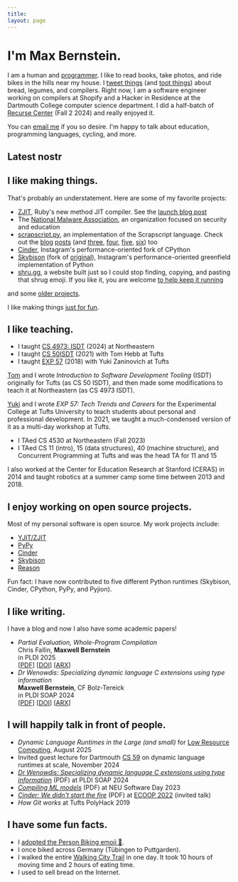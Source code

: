 ```yaml
---
title:
layout: page
---
```


<a rel="me" style="display:none;" href="{{ site.mastodon.url }}">Mastodon</a>

# I'm Max Bernstein.

I am a human and [programmer](https://github.com/tekknolagi). I like to read
books, take photos, and ride bikes in the hills near my house. I [tweet
things](https://twitter.com/tekknolagi) (and [toot
things](https://mastodon.social/@tekknolagi)) about bread, legumes, and
compilers. Right now, I am a software engineer working on compilers at Shopify
and a Hacker in Residence at the Dartmouth College computer science department.
I did a half-batch of [Recurse Center]({{site.rc_scout}}) (Fall 2 2024) and
really enjoyed it.

You can [email me](mailto:contact@bernsteinbear.com) if you so desire. I'm
happy to talk about education, programming languages, cycling, and more.

## Latest nostr

<div id="nostr-container"><ul></ul></div>

<script type="text/javascript">
const relay = "wss://offchain.pub";
const socket = new WebSocket(relay);
const pubkey =
  "ff6560d3d0c180d8be922541650ca53debdfa50d10d30d05e1320c0a04b64584";
const messages = [];

function subscribe(pubkey) {
  const filter = {
    authors: [pubkey],
  };
  const subscription = ["REQ", "my-sub", filter];
  socket.send(JSON.stringify(subscription));
}

function escapeHTML(unsafeText) {
  // https://stackoverflow.com/a/48054293/569183
  const div = document.createElement("div");
  div.innerText = unsafeText;
  return div.innerHTML;
}

function renderMessages(messages) {
  const list = document.createElement("ul");
  list.setAttribute("style", "list-style-type: none; padding-left: 0px; padding-bottom: 10px;");
  for (const message of messages) {
    const text = message.content;
    const date = new Date(message.created_at * 1000);
    const date_str = date.toLocaleDateString("en-US");
    const time_str = date.toLocaleTimeString("en-US");
    const element = document.createElement("li");
    element.innerText = `${text}\n  ${time_str} on ${date_str}`;
    element.setAttribute("style", "padding-bottom: 10px;");
    list.appendChild(element);
  }
  const old_list = document.querySelector("#nostr-container ul");
  document.querySelector("#nostr-container").replaceChild(list, old_list);
}

socket.addEventListener("open", function (event) {
  subscribe(pubkey);
});

socket.addEventListener("message", function (event) {
  const message_data_json = event.data;
  const message_data = JSON.parse(message_data_json);
  if (!(message_data instanceof Array)) {
    console.log("Invalid message: expected Array", message_data);
    return;
  }
  if (message_data.length < 2) {
    console.log("Invalid message: too short", message_data);
    return;
  }
  const message_type = message_data[0];
  if (message_type !== "EVENT") {
    // Can ignore EOSE... for now? TODO: do we need to re-open a sub?
    return;
  }
  if (message_data.length !== 3) {
    console.log("Invalid EVENT message: too short", message_data);
    return;
  }
  const event_data = message_data[2];
  if (event_data.kind !== 1) {
    // Ignore non text-note kinds for now
    return;
  }
  messages.push(event_data);
  messages.sort((a, b) => b.created_at - a.created_at);
  renderMessages(messages.slice(0, 5));
});
</script>

## I like making things.

That's probably an understatement. Here are some of my favorite projects:

* [ZJIT](https://github.com/ruby/ruby/tree/master/zjit), Ruby's new method JIT
  compiler. See the [launch blog post](https://railsatscale.com/2025-05-14-merge-zjit/)
* The [National Malware Association](https://nationalmalware.org/), an
  organization focused on security and education
* [scrapscript.py](https://github.com/tekknolagi/scrapscript), an
  implementation of the Scrapscript language. Check out the [blog](/blog/scrapscript/)
  [posts](/blog/scrapscript-baseline/) (and [three](/blog/scrapscript-tricks/),
  [four](/blog/type-inference/), [five](/blog/row-poly/), [six](/blog/scrapscript-ir/)) too
* [Cinder](https://github.com/facebookincubator/cinder), Instagram's
  performance-oriented fork of CPython
* [Skybison](https://github.com/tekknolagi/skybison) (fork of
  [original](https://github.com/facebookexperimental/skybison)), Instagram's
  performance-oriented greenfield implementation of Python
* [shru.gg](https://shru.gg), a website built just so I could stop
  finding, copying, and pasting that shrug emoji. If you like it, you are
  welcome [to help keep it running](https://github.com/sponsors/tekknolagi)

and some [older projects](/older-projects/).

I like making things [just for fun](https://justforfunnoreally.dev/).

## I like teaching.

* I taught [CS 4973: ISDT](/isdt/) (2024) at Northeastern
* I taught [CS 50ISDT](/isdt/) (2021) with Tom Hebb at Tufts
* I taught [EXP 57](/excollege/) (2018) with Yuki Zaninovich at Tufts

[Tom](https://tchebb.me/) and I wrote *Introduction to Software Development
Tooling* (ISDT) originally for Tufts (as CS 50 ISDT), and then made some
modifications to teach it at Northeastern (as CS 4973 ISDT).

[Yuki](https://yzan424.github.io/) and I wrote *EXP 57: Tech Trends and
Careers* for the Experimental College at Tufts University to teach students
about personal and professional development. In 2021, we taught a
much-condensed version of it as a multi-day workshop at Tufts.

* I TAed CS 4530 at Northeastern (Fall 2023)
* I TAed CS 11 (intro), 15 (data structures), 40 (machine structure), and
  Concurrent Programming at Tufts and was the head TA for 11 and 15

I also worked at the Center for Education Research at Stanford (CERAS) in 2014
and taught robotics at a summer camp some time between 2013 and 2018.

## I enjoy working on open source projects.

Most of my personal software is open source. My work projects include:

* [YJIT/ZJIT](https://github.com/ruby/ruby)
* [PyPy](https://github.com/pypy/pypy)
* [Cinder](https://github.com/facebookincubator/cinder)
* [Skybison](https://github.com/tekknolagi/skybison)
* [Reason](https://github.com/facebook/reason)

Fun fact: I have now contributed to five different Python runtimes (Skybison,
Cinder, CPython, PyPy, and Pyjion).

## I like writing.

I have a blog and now I also have some academic papers!

* *Partial Evaluation, Whole-Program Compilation* \
  Chris Fallin, **Maxwell Bernstein** \
  in PLDI 2025 \
  [[PDF](/assets/img/wasm-partial-eval.pdf)] [[DOI](https://dl.acm.org/doi/10.1145/3729259)] [[ARX](https://arxiv.org/abs/2411.10559)]
* *Dr Wenowdis: Specializing dynamic language C extensions using type information* \
  **Maxwell Bernstein**, CF Bolz-Tereick \
  in PLDI SOAP 2024 \
  [[PDF](/assets/img/dr-wenowdis.pdf)] [[DOI](https://doi.org/10.1145/3652588.3663316)] [[ARX](https://arxiv.org/abs/2403.02420)]

## I will happily talk in front of people.

* *Dynamic Language Runtimes in the Large (and small)* for [Low Resource Computing](https://lrc.cs.dartmouth.edu/), August 2025
* Invited guest lecture for Dartmouth [CS 59](https://cosc59.gitlab.io/) on dynamic language runtimes at scale, November 2024
* [*Dr Wenowdis: Specializing dynamic language C extensions using type information*](/assets/img/dr-wenowdis-slides.pdf) (PDF) at PLDI SOAP 2024
* [*Compiling ML models*](/assets/img/compiling-ml-models.pdf) (PDF) at NEU Software Day 2023
* [*Cinder: We didn't start the fire*](/assets/img/ecoop2022.pdf) (PDF) at [ECOOP 2022](https://2022.ecoop.org/details/ICOOOLPS-2022-papers/5/Cinder-We-didn-t-start-the-fire) (invited talk)
* *How Git works* at Tufts PolyHack 2019

## I have some fun facts.

* I [adopted the Person Biking emoji 🚴](https://twitter.com/unicode/status/1341803011501223936).
* I once biked across Germany (Tübingen to Puttgarden).
* I walked the entire [Walking City Trail](https://www.bostontrails.org/) in
  one day. It took 10 hours of moving time and 2 hours of eating time.
* I used to sell bread on the Internet.
